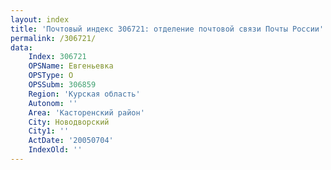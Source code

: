 ```yaml
---
layout: index
title: 'Почтовый индекс 306721: отделение почтовой связи Почты России'
permalink: /306721/
data:
    Index: 306721
    OPSName: Евгеньевка
    OPSType: О
    OPSSubm: 306859
    Region: 'Курская область'
    Autonom: ''
    Area: 'Касторенский район'
    City: Новодворский
    City1: ''
    ActDate: '20050704'
    IndexOld: ''
---
```

